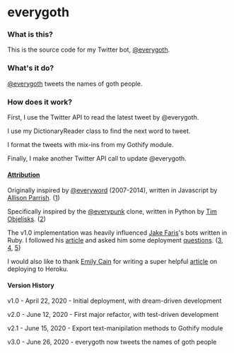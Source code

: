 # everygoth

### What is this?

This is the source code for my Twitter bot, [@everygoth](https://twitter.com/everygoth).

### What's it do?

[@everygoth](https://twitter.com/everygoth) tweets the names of goth people.

### How does it work?

First, I use the Twitter API to read the latest tweet by @everygoth.

I use my DictionaryReader class to find the next word to tweet.

I format the tweets with mix-ins from my Gothify module.

Finally, I make another Twitter API call to update @everygoth.

#### [Attribution](https://twitter.com/haograms/status/1253115340424245249)

Originally inspired by [@everyword](https://twitter.com/everyword) (2007-2014), written in Javascript by [Allison Parrish](https://twitter.com/aparrish). ([1](https://github.com/aparrish/everywordbot))

Specifically inspired by the [@everypunk](https://twitter.com/everypunk) clone, written in Python by [Tim Objelisks](https://twitter.com/objelisks). ([2](https://github.com/Objelisks/everypunk))

The v1.0 implementation was heavily influenced [Jake Faris](https://twitter.com/fake_jaris)'s bots written in Ruby. I followed his [article](https://farisj.github.io/quick_start_guide_on_making_a_twitter_bot/) and asked him some deployment [questions](https://twitter.com/haograms/status/1252812599734857731). ([3](https://github.com/farisj/realness_bot),
[4](https://github.com/farisj/every_orb_bot),
[5](https://github.com/farisj/bot_me_daddy))

I would also like to thank [Emily Cain](https://twitter.com/data_bae) for writing a super helpful [article](https://dev.to/emcain/how-to-set-up-a-twitter-bot-with-python-and-heroku-1n39) on deploying to Heroku.

#### Version History

v1.0 - April 22, 2020 - Initial deployment, with dream-driven development

v2.0 - June 12, 2020 - First major refactor, with test-driven development

v2.1 - June 15, 2020 - Export text-manipilation methods to Gothify module

v3.0 - June 26, 2020 - everygoth now tweets the names of goth people
